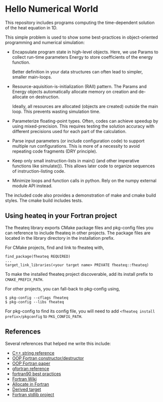 # Hello Numerical World

This repository includes programs computing the time-dependent
solution of the heat equation in 1D.

This simple problem is used to show some best-practices in
object-oriented programming and numerical simulation:

  * Encapsulate program state in high-level objects.
    Here, we use Params to collect run-time parameters
    Energy to store coefficients of the energy function.

    Better definition in your data structures can often
    lead to simpler, smaller main-loops.

  * Resource-aquisition-is-initialization (RAII) pattern.
    The Params and Energy objects automatically allocate
    memory on creation and de-allocate on destruction.

    Ideally, all resources are allocated (objects are created)
    outside the main loop.  This prevents wasting simulation time.

  * Parameterize floating-point types.  Often, codes
    can achieve speedup by using mixed-precision.
    This requires testing the solution accuracy
    with different precisions used for each part of
    the calculation.

  * Parse input parameters (or include configuration code) to
    support multiple run configurations.  This is more of
    a necessity to avoid repeating code fragments (DRY principle).

  * Keep only small instruction-lists in main() (and other
    imperative functions like simulate()).  This allows later
    code to organize sequences of instruction-listing code.

  * Minimize loops and function calls in python.
    Rely on the numpy external module API instead.

The included code also provides a demonstration of
make and cmake build styles.  The cmake build includes
tests.


## Using heateq in your Fortran project

The fheateq library exports CMake package files and pkg-config files
you can reference to include fheateq in other projects.
The package files are located in the library directory in
the installation prefix.

For CMake projects, find and link to fheateq with,

```
find_package(fheateq REQUIRED)
...
target_link_libraries(<your target name> PRIVATE fheateq::fheateq)
```

To make the installed fheateq project discoverable, add its install
prefix to `CMAKE_PREFIX_PATH`.


For other projects, you can fall-back to pkg-config using,
```
$ pkg-config --cflags fheateq
$ pkg-config --libs fheateq
```

For pkg-config to find its config file, you will need to
add `<fheateq install prefix>/pkgconfig`  to `PKG_CONFIG_PATH`.


## References

Several references that helped me write this include:

  * [C++ string reference](https://www.cplusplus.com/reference/string)
  * [OOP Fortran constructor/destructor](https://dannyvanpoucke.be/oop-fortran-tut4-en/)
  * [OOP Fortran paper](https://www.clear.rice.edu/mech517/F90_docs/EC_oop_f90.pdf)
  * [gfortran reference](https://gcc.gnu.org/onlinedocs/gfortran)
  * [fortran90 best practices](https://www.fortran90.org/src/best-practices.html)
  * [Fortran Wiki](https://en.wikibooks.org/wiki/Fortran/Fortran_procedures_and_functions#Function)
  * [Allocate in Fortran](http://www.personal.psu.edu/jhm/f90/lectures/20.html)
  * [Derived target](https://github.com/j3-fortran/fortran_proposals/issues/28)
  * [Fortran stdlib project](https://github.com/fortran-lang/stdlib)

